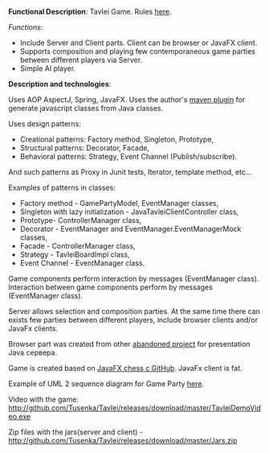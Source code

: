 **Functional Description**:
Tavlei Game. Rules [here](http://tavlei.net/pravila/).

*Functions*:
* Include Server and Client parts. Client can be browser or JavaFX client.
* Supports composition and playing few contemporaneous game parties between different players via Server. 
* Simple AI player.


**Description and technologies**:

Uses  AOP AspectJ, Spring, JavaFX. Uses the author's [maven plugin](https://github.com/Tusenka/Maven) for generate javascript classes from Java classes. 

Uses design patterns: 
* Creational patterns: Factory method, Singleton, Prototype,
* Structural patterns: Decorator, Facade,
* Behavioral patterns: Strategy, Event Channel (Publish/subscribe).

And such patterns as Proxy in Junit tests, Iterator, template method, etc...

Examples of patterns in classes:
* Factory method - GamePartyModel, EventManager classes,
* Singleton with lazy initialization - JavaTavleiClientController class,
* Prototype- ControllerManager class,
* Decorator - EventManager and EventManager.EventManagerMock classes,
* Facade - ControllerManager class,
* Strategy - TavleiBoardImpl class,
* Event Channel - EventManager class.


Game components perform interaction by messages (EventManager class).
Interaction between game components perform by messages (EventManager class).

Server allows selection and composition parties. At the same time there can exists few parties between different players, include browser clients and/or JavaFx clients.

Browser part was created from other [abandoned project](http://tavlei.net/pravila/) for presentation Java сервера.

Game is created based on [JavaFX chess с GitHub](https://github.com/rgolding/cs1331HW/tree/master/HW5%20copy/hw-chess-master).
JavaFx client is fat.

Example of UML 2 sequence diagram for Game Party [here](http://creately.com/diagram/j3uc19ok2/lPFFFxRSDGHGIgzNcsVcMks%3D).

Video with the game: http://github.com/Tusenka/Tavlei/releases/download/master/TavleiDemoVideo.exe

Zip files with the jars(server and client) - http://github.com/Tusenka/Tavlei/releases/download/master/Jars.zip

